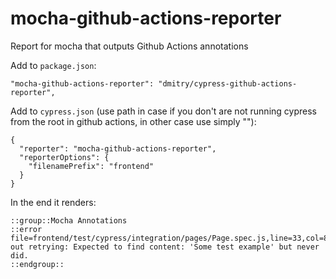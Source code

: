 # mocha-github-actions-reporter
Report for mocha that outputs Github Actions annotations

Add to `package.json`:

```
"mocha-github-actions-reporter": "dmitry/cypress-github-actions-reporter",
```

Add to `cypress.json` (use path in case if you don't are not running cypress from the root in github actions, in other case use simply ""):

```
{
  "reporter": "mocha-github-actions-reporter",
  "reporterOptions": {
    "filenamePrefix": "frontend"
  }
}

```

In the end it renders:

```
::group::Mocha Annotations
::error file=frontend/test/cypress/integration/pages/Page.spec.js,line=33,col=8::Timed out retrying: Expected to find content: 'Some test example' but never did.
::endgroup::
```
